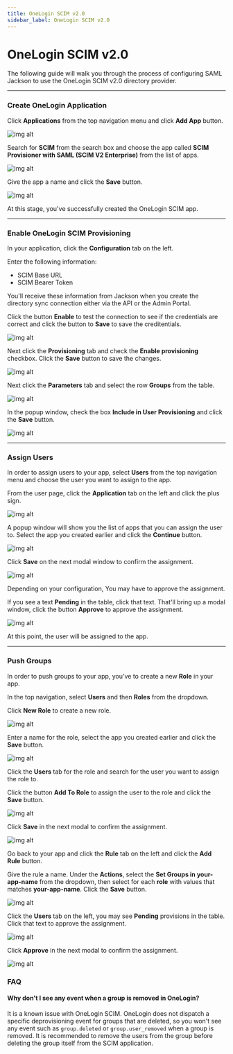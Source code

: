 ```yaml
---
title: OneLogin SCIM v2.0
sidebar_label: OneLogin SCIM v2.0
---
```


# OneLogin SCIM v2.0

The following guide will walk you through the process of configuring SAML Jackson to use the OneLogin SCIM v2.0 directory provider.

---

### Create OneLogin Application

Click **Applications** from the top navigation menu and click **Add App** button.

![img alt](/images/docs/jackson/dsync-providers/onelogin/1.png)

Search for **SCIM** from the search box and choose the app called **SCIM Provisioner with SAML (SCIM V2 Enterprise)** from the list of apps.

![img alt](/images/docs/jackson/dsync-providers/onelogin/2.png)

Give the app a name and click the **Save** button.

![img alt](/images/docs/jackson/dsync-providers/onelogin/3.png)

At this stage, you've successfully created the OneLogin SCIM app.

---

### Enable OneLogin SCIM Provisioning

In your application, click the **Configuration** tab on the left.

Enter the following information:

- SCIM Base URL
- SCIM Bearer Token

You'll receive these information from Jackson when you create the directory sync connection either via the API or the Admin Portal.

Click the button **Enable** to test the connection to see if the credentials are correct and click the button to **Save** to save the creditentials.

![img alt](/images/docs/jackson/dsync-providers/onelogin/4.png)

Next click the **Provisioning** tab and check the **Enable provisioning** checkbox. Click the **Save** button to save the changes.

![img alt](/images/docs/jackson/dsync-providers/onelogin/5.png)

Next click the **Parameters** tab and select the row **Groups** from the table.

![img alt](/images/docs/jackson/dsync-providers/onelogin/6.png)

In the popup window, check the box **Include in User Provisioning** and click the **Save** button.

![img alt](/images/docs/jackson/dsync-providers/onelogin/7.png)

---

### Assign Users

In order to assign users to your app, select **Users** from the top navigation menu and choose the user you want to assign to the app.

From the user page, click the **Application** tab on the left and click the plus sign.

![img alt](/images/docs/jackson/dsync-providers/onelogin/8.png)

A popup window will show you the list of apps that you can assign the user to. Select the app you created earlier and click the **Continue** button.

![img alt](/images/docs/jackson/dsync-providers/onelogin/9.png)

Click **Save** on the next modal window to confirm the assignment.

![img alt](/images/docs/jackson/dsync-providers/onelogin/10.png)

Depending on your configuration, You may have to approve the assignment.

If you see a text **Pending** in the table, click that text. That'll bring up a modal window, click the button **Approve** to approve the assignment.

![img alt](/images/docs/jackson/dsync-providers/onelogin/11.png)

At this point, the user will be assigned to the app.

---

### Push Groups

In order to push groups to your app, you've to create a new **Role** in your app.

In the top navigation, select **Users** and then **Roles** from the dropdown.

Click **New Role** to create a new role.

![img alt](/images/docs/jackson/dsync-providers/onelogin/12.png)

Enter a name for the role, select the app you created earlier and click the **Save** button.

![img alt](/images/docs/jackson/dsync-providers/onelogin/13.png)

Click the **Users** tab for the role and search for the user you want to assign the role to.

Click the button **Add To Role** to assign the user to the role and click the **Save** button.

![img alt](/images/docs/jackson/dsync-providers/onelogin/14.png)

Click **Save** in the next modal to confirm the assignment.

![img alt](/images/docs/jackson/dsync-providers/onelogin/15.png)

Go back to your app and click the **Rule** tab on the left and click the **Add Rule** button.

Give the rule a name. Under the **Actions**, select the **Set Groups in your-app-name** from the dropdown, then select for each **role** with values that matches **your-app-name**. Click the **Save** button.

![img alt](/images/docs/jackson/dsync-providers/onelogin/16.png)

Click the **Users** tab on the left, you may see **Pending** provisions in the table. Click that text to approve the assignment.

![img alt](/images/docs/jackson/dsync-providers/onelogin/17.png)

Click **Approve** in the next modal to confirm the assignment.

![img alt](/images/docs/jackson/dsync-providers/onelogin/18.png)

### FAQ

#### Why don't I see any event when a group is removed in OneLogin?

It is a known issue with OneLogin SCIM. OneLogin does not dispatch a specific deprovisioning event for groups that are deleted, so you won't see any event such as `group.deleted` or `group.user_removed` when a group is removed. It is recommended to remove the users from the group before deleting the group itself from the SCIM application.
